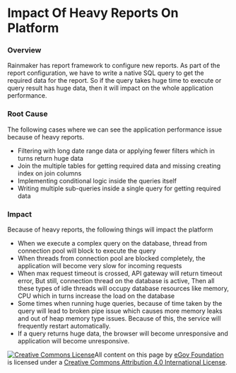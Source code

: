 # Impact Of Heavy Reports On Platform

### Overview <a href="#overview" id="overview"></a>

Rainmaker has report framework to configure new reports. As part of the report configuration, we have to write a native SQL query to get the required data for the report. So if the query takes huge time to execute or query result has huge data, then it will impact on the whole application performance.

### Root Cause <a href="#root-cause" id="root-cause"></a>

The following cases where we can see the application performance issue because of heavy reports.

* Filtering with long date range data or applying fewer filters which in turns return huge data
* Join the multiple tables for getting required data and missing creating index on join columns
* Implementing conditional logic inside the queries itself
* Writing multiple sub-queries inside a single query for getting required data

### Impact <a href="#impact" id="impact"></a>

Because of heavy reports, the following things will impact the platform

* When we execute a complex query on the database, thread from connection pool will block to execute the query
* When threads from connection pool are blocked completely, the application will become very slow for incoming requests
* When max request timeout is crossed, API gateway will return timeout error, But still, connection thread on the database is active, Then all these types of idle threads will occupy database resources like memory, CPU which in turns increase the load on the database
* Some times when running huge queries, because of time taken by the query will lead to broken pipe issue which causes more memory leaks and out of heap memory type issues. Because of this, the service will frequently restart automatically.
* If a query returns huge data, the browser will become unresponsive and application will become unresponsive.

[![Creative Commons License](https://i.creativecommons.org/l/by/4.0/80x15.png)​](http://creativecommons.org/licenses/by/4.0/)All content on this page by [eGov Foundation](https://egov.org.in) is licensed under a [Creative Commons Attribution 4.0 International License](http://creativecommons.org/licenses/by/4.0/).
